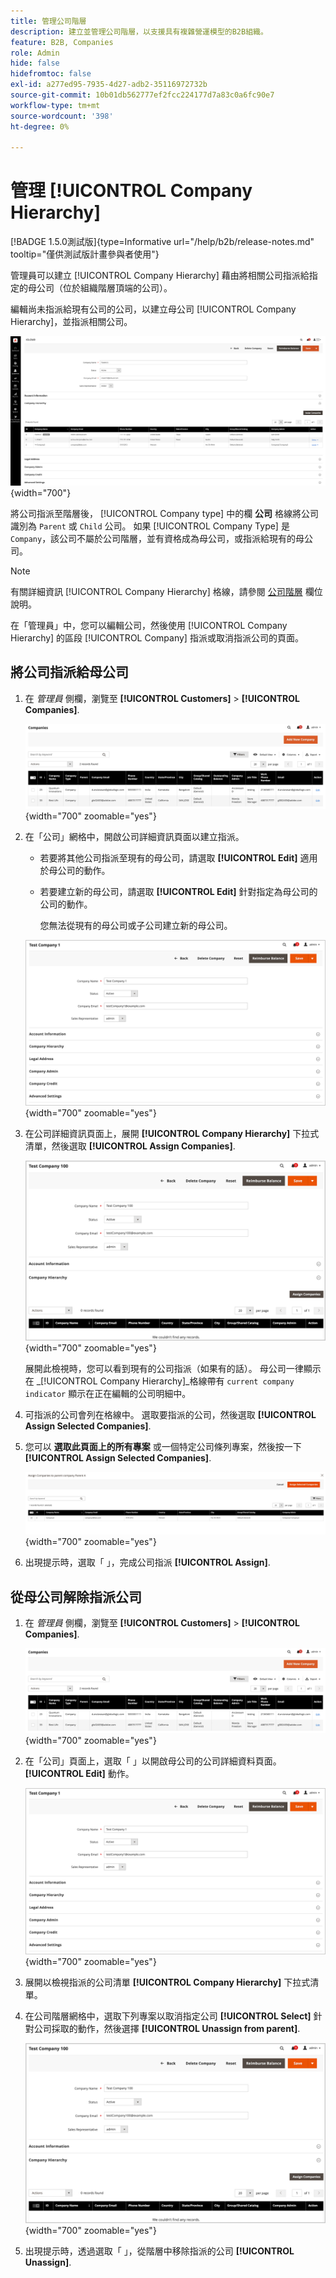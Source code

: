 ```yaml
---
title: 管理公司階層
description: 建立並管理公司階層，以支援具有複雜營運模型的B2B組織。
feature: B2B, Companies
role: Admin
hide: false
hidefromtoc: false
exl-id: a277ed95-7935-4d27-adb2-35116972732b
source-git-commit: 10b01db562777ef2fcc224177d7a83c0a6fc90e7
workflow-type: tm+mt
source-wordcount: '398'
ht-degree: 0%

---
```


# 管理 [!UICONTROL Company Hierarchy]

[!BADGE 1.5.0測試版]{type=Informative url="/help/b2b/release-notes.md" tooltip="僅供測試版計畫參與者使用"}

管理員可以建立 [!UICONTROL Company Hierarchy] 藉由將相關公司指派給指定的母公司（位於組織階層頂端的公司）。

編輯尚未指派給現有公司的公司，以建立母公司 [!UICONTROL Company Hierarchy]，並指派相關公司。

![公司階層格線](./assets/company-detail-view.png){width="700"}

將公司指派至階層後， [!UICONTROL Company type] 中的欄 **公司** 格線將公司識別為 `Parent` 或  `Child` 公司。  如果 [!UICONTROL Company Type] 是 `Company`，該公司不屬於公司階層，並有資格成為母公司，或指派給現有的母公司。

>[!NOTE]
>
>有關詳細資訊 [!UICONTROL Company Hierarchy] 格線，請參閱 [公司階層](account-company-create.md#company-hierarchy) 欄位說明。

在「管理員」中，您可以編輯公司，然後使用 [!UICONTROL Company Hierarchy] 的區段 [!UICONTROL Company] 指派或取消指派公司的頁面。

## 將公司指派給母公司

1. 在 _管理員_ 側欄，瀏覽至 **[!UICONTROL Customers]** > **[!UICONTROL Companies]**.

   ![公司格線](./assets/companies-grid-view.png){width="700" zoomable="yes"}

1. 在「公司」網格中，開啟公司詳細資訊頁面以建立指派。

   - 若要將其他公司指派至現有的母公司，請選取 **[!UICONTROL Edit]** 適用於母公司的動作。
   - 若要建立新的母公司，請選取 **[!UICONTROL Edit]** 針對指定為母公司的公司的動作。

     您無法從現有的母公司或子公司建立新的母公司。

   ![建立公司](./assets/company-update.png){width="700" zoomable="yes"}

1. 在公司詳細資訊頁面上，展開 **[!UICONTROL Company Hierarchy]** 下拉式清單，然後選取 **[!UICONTROL Assign Companies]**.

   ![建立公司](./assets/company-hierarchy-grid.png){width="700" zoomable="yes"}

   展開此檢視時，您可以看到現有的公司指派（如果有的話）。 母公司一律顯示在 _[!UICONTROL Company Hierarchy]_格線帶有 `current company indicator` 顯示在正在編輯的公司明細中。

1. 可指派的公司會列在格線中。 選取要指派的公司，然後選取 **[!UICONTROL Assign Selected Companies]**.

1. 您可以 **選取此頁面上的所有專案** 或一個特定公司條列專案，然後按一下 **[!UICONTROL Assign Selected Companies]**.

   ![建立公司](./assets/assign-selected-companies.png){width="700" zoomable="yes"}

1. 出現提示時，選取「 」，完成公司指派 **[!UICONTROL Assign]**.

## 從母公司解除指派公司

1. 在 _管理員_ 側欄，瀏覽至 **[!UICONTROL Customers]** > **[!UICONTROL Companies]**.

   ![公司格線](./assets/companies-grid-view.png){width="700" zoomable="yes"}

1. 在「公司」頁面上，選取「 」以開啟母公司的公司詳細資料頁面。 **[!UICONTROL Edit]** 動作。

   ![建立公司](./assets/company-update.png){width="700" zoomable="yes"}

1. 展開以檢視指派的公司清單 **[!UICONTROL Company Hierarchy]** 下拉式清單。

1. 在公司階層網格中，選取下列專案以取消指定公司 **[!UICONTROL Select]** 針對公司採取的動作，然後選擇 **[!UICONTROL Unassign from parent]**.

   ![建立公司](./assets/company-hierarchy-grid.png){width="700" zoomable="yes"}

1. 出現提示時，透過選取「 」，從階層中移除指派的公司 **[!UICONTROL Unassign]**.
